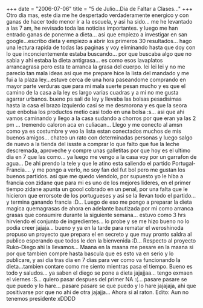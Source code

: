 +++
date = "2006-07-06"
title = "5 de Julio...Dia de Faltar a Clases..."
+++
Otro dia mas, este dia me he despertado verdaderamente energico y con ganas de hacer todo menor ir a la escuela, y asi ha sido... me he levantado a las 7 am, he revisado toda las noticias importantes. y luego me han entrado ganas de ponerme a dieta... asi que empiezo a investigar en san google...escribo dieta y empiezo a abrir los primeros 30 resultados... hago una lectura rapida de todas las paginas y voy eliminando hasta que doy con lo que inconcientemente estaba buscando... por que buscaba algo que no sabia y ahi estaba la dieta antigrasa... es como esos lavaplatos arrancagrasa pero esta te arranca la grasa del cuerpo. lei lei lei y no me parecio tan mala ideas asi que me prepare hice la lista del mandado y me fui a la plaza ley...estuve cerca de una hora paseandome comprando en mayor parte verduras que para mi mala suerte pesan mucho y es que el camino de la casa a la ley es largo varias cuadras y a mi no me gusta agarrar urbanos. bueno ps sali de ley y llevaba las bolsas pesadisimas hasta la casa el brazo izquierdo casi se me desmorona y es que la seora que enbolsa los productos metio casi todo en una bolsa :s... asi que ahi vamos caminando y llego a la casa sudando a chorros por que eran ya las 2 pm ... tremendo caloron aca en culiacan... Llego y me conecto al amsn como ya es costumbre y veo la lista estan conectados muchos de mis buenos amigos... chateo un rato con determinadas personas y luego salgo de nuevo a la tienda del issste a comprar lo que falto que fue la leche descremada, aproveche y compre unas galletitas por que hoy es el ultimo dia en 7 que las como... ya luego me vengo a la casa voy por un garrafon de agua... De ahi prendo la tele y que le atino esta saliendo el partido Portugal-Francia.... y me pongo a verlo, no soy fan del fut bol pero me gustan los buenos partidos. asi que me quedo viendolo, por supuesto yo le hiba a francia con zidane que para mi es uno de los mejores lideres, en el primer tiempo zidane apunta un goool cobrado en un penal, por una falta que le hicieron que errorsote de los portugueses y asi se la llevan todo el partido... y termina ganando francia :D... Luego de eso me pongo a preparar la dieta magica quemagrasas de ahora en adelante bautizada por mi como arranca grasas que consumire durante la siguiente semana... estuvo como 3 hrs hirviendo el conjunto de ingredientes... lo probe y se me hizo bueno no lo podia creer jajaja... bueno y ya en la tarde para rematar el weroshinoda propuso un proyecto que prepara el en secreto y que muy pronto saldra al publico esperando que todos le den la bienvenida :D... Respecto al proyecto Ruko-Diego ahi la llevamos... Maana en la maana me pesare en la maana si por que tambien compre hasta bascula que es esto va en serio y lo publicare, y asi dia tras dia en 7 dias para ver como va funcionando la dieta...tambien contare como me siento mientras pasa el tiempo. Bueno es todo y saludos... ya saben el diego se pone a dieta jajajjaa... tengo exmaen el viernes :S... quiero pasar despues del primer NA :(... pasare pasare se que puedo y lo hare... pasare pasare se que puedo y lo hare jajajaja, ahi que positivarse por que no ahi de otra jajajja... Ahora si al raton. Edito: Aun no tenemos presidente xDDDD


